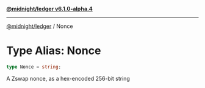 [**@midnight/ledger v6.1.0-alpha.4**](../README.md)

***

[@midnight/ledger](../globals.md) / Nonce

# Type Alias: Nonce

```ts
type Nonce = string;
```

A Zswap nonce, as a hex-encoded 256-bit string
